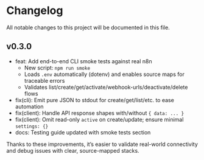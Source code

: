 # Changelog

All notable changes to this project will be documented in this file.

## v0.3.0

- feat: Add end-to-end CLI smoke tests against real n8n
  - New script: `npm run smoke`
  - Loads `.env` automatically (dotenv) and enables source maps for traceable errors
  - Validates list/create/get/activate/webhook-urls/deactivate/delete flows
- fix(cli): Emit pure JSON to stdout for create/get/list/etc. to ease automation
- fix(client): Handle API response shapes with/without `{ data: ... }`
- fix(client): Omit read-only `active` on create/update; ensure minimal `settings: {}`
- docs: Testing guide updated with smoke tests section

Thanks to these improvements, it’s easier to validate real-world connectivity and debug issues with clear, source-mapped stacks.